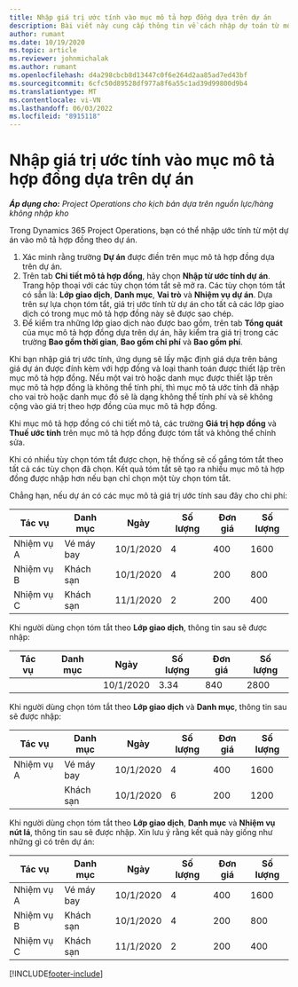 ```yaml
---
title: Nhập giá trị ước tính vào mục mô tả hợp đồng dựa trên dự án
description: Bài viết này cung cấp thông tin về cách nhập dự toán từ một dự án vào dòng hợp đồng.
author: rumant
ms.date: 10/19/2020
ms.topic: article
ms.reviewer: johnmichalak
ms.author: rumant
ms.openlocfilehash: d4a298cbcb8d13447c0f6e264d2aa85ad7ed43bf
ms.sourcegitcommit: 6cfc50d89528df977a8f6a55c1ad39d99800d9b4
ms.translationtype: MT
ms.contentlocale: vi-VN
ms.lasthandoff: 06/03/2022
ms.locfileid: "8915118"
---
```

# <a name="import-an-estimate-to-a-project-based-contract-line"></a>Nhập giá trị ước tính vào mục mô tả hợp đồng dựa trên dự án

_**Áp dụng cho:** Project Operations cho kịch bản dựa trên nguồn lực/hàng không nhập kho_

Trong Dynamics 365 Project Operations, bạn có thể nhập ước tính từ một dự án vào mô tả hợp đồng theo dự án.

1. Xác minh rằng trường **Dự án** được điền trên mục mô tả hợp đồng dựa trên dự án.
2. Trên tab **Chi tiết mô tả hợp đồng**, hãy chọn **Nhập từ ước tính dự án**. Trang hộp thoại với các tùy chọn tóm tắt sẽ mở ra. Các tùy chọn tóm tắt có sẵn là: **Lớp giao dịch**, **Danh mục**, **Vai trò** và **Nhiệm vụ dự án**. Dựa trên sự lựa chọn tóm tắt, giá trị ước tính từ dự án cho tất cả các lớp giao dịch có trong mục mô tả hợp đồng này sẽ được sao chép. 
3. Để kiểm tra những lớp giao dịch nào được bao gồm, trên tab **Tổng quát** của mục mô tả hợp đồng dựa trên dự án, hãy kiểm tra giá trị trong các trường **Bao gồm thời gian**, **Bao gồm chi phí** và **Bao gồm phí**.

Khi bạn nhập giá trị ước tính, ứng dụng sẽ lấy mặc định giá dựa trên bảng giá dự án được đính kèm với hợp đồng và loại thanh toán được thiết lập trên mục mô tả hợp đồng. Nếu một vai trò hoặc danh mục được thiết lập trên mục mô tả hợp đồng là không thể tính phí, thì mục mô tả ước tính đã nhập cho vai trò hoặc danh mục đó sẽ là dạng không thể tính phí và sẽ không cộng vào giá trị theo hợp đồng của mục mô tả hợp đồng.

Khi mục mô tả hợp đồng có chi tiết mô tả, các trường **Giá trị hợp đồng** và **Thuế ước tính** trên mục mô tả hợp đồng được tóm tắt và không thể chỉnh sửa.

Khi có nhiều tùy chọn tóm tắt được chọn, hệ thống sẽ cố gắng tóm tắt theo tất cả các tùy chọn đã chọn. Kết quả tóm tắt sẽ tạo ra nhiều mục mô tả hợp đồng được nhập hơn nếu bạn chỉ chọn một tùy chọn tóm tắt.

Chẳng hạn, nếu dự án có các mục mô tả giá trị ước tính sau đây cho chi phí:

| Tác vụ | Danh mục | Ngày | Số lượng | Đơn giá | Số lượng |
| --- | --- | --- | --- | --- | --- |
| Nhiệm vụ A | Vé máy bay | 10/1/2020 | 4 | 400 | 1600 |
| Nhiệm vụ B | Khách sạn | 10/1/2020 | 4 | 200 | 800 |
| Nhiệm vụ C | Khách sạn | 11/1/2020 | 2 | 200 | 400 |

Khi người dùng chọn tóm tắt theo **Lớp giao dịch**, thông tin sau sẽ được nhập:

| Tác vụ | Danh mục | Ngày | Số lượng | Đơn giá | Số lượng |
| --- | --- | --- | --- | --- | --- |
| &nbsp;  | &nbsp;  | 10/1/2020 | 3.34 | 840 | 2800 |

Khi người dùng chọn tóm tắt theo **Lớp giao dịch** và **Danh mục**, thông tin sau sẽ được nhập:

| Tác vụ | Danh mục | Ngày | Số lượng | Đơn giá | Số lượng |
| --- | --- | --- | --- | --- | --- |
| Nhiệm vụ A | Vé máy bay | 10/1/2020 | 4 | 400 | 1600 |
| &nbsp;  | Khách sạn | 10/1/2020 | 6 | 200 | 1200 |

Khi người dùng chọn tóm tắt theo **Lớp giao dịch**, **Danh mục** và **Nhiệm vụ nút lá**, thông tin sau sẽ được nhập. Xin lưu ý rằng kết quả này giống như những gì có trên dự án:

| Tác vụ | Danh mục | Ngày | Số lượng | Đơn giá | Số lượng |
| --- | --- | --- | --- | --- | --- |
| Nhiệm vụ A | Vé máy bay | 10/1/2020 | 4 | 400 | 1600 |
| Nhiệm vụ B | Khách sạn | 10/1/2020 | 4 | 200 | 800 |
| Nhiệm vụ C | Khách sạn | 11/1/2020 | 2 | 200 | 400 |


[!INCLUDE[footer-include](../includes/footer-banner.md)]